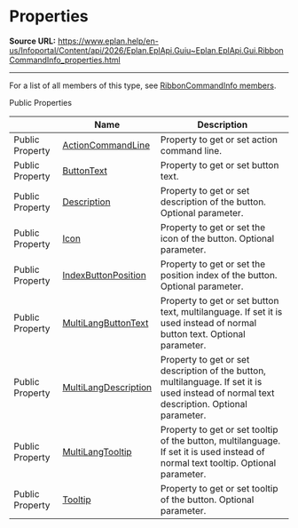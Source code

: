 # Properties

**Source URL:** https://www.eplan.help/en-us/Infoportal/Content/api/2026/Eplan.EplApi.Guiu~Eplan.EplApi.Gui.RibbonCommandInfo_properties.html

---

For a list of all members of this type, see [RibbonCommandInfo members](Eplan.EplApi.Guiu~Eplan.EplApi.Gui.RibbonCommandInfo_members.html).

Public Properties

|  | Name | Description |
| --- | --- | --- |
| Public Property | [ActionCommandLine](Eplan.EplApi.Guiu~Eplan.EplApi.Gui.RibbonCommandInfo~ActionCommandLine.html) | Property to get or set action command line. |
| Public Property | [ButtonText](Eplan.EplApi.Guiu~Eplan.EplApi.Gui.RibbonCommandInfo~ButtonText.html) | Property to get or set button text. |
| Public Property | [Description](Eplan.EplApi.Guiu~Eplan.EplApi.Gui.RibbonCommandInfo~Description.html) | Property to get or set description of the button. Optional parameter. |
| Public Property | [Icon](Eplan.EplApi.Guiu~Eplan.EplApi.Gui.RibbonCommandInfo~Icon.html) | Property to get or set the icon of the button. Optional parameter. |
| Public Property | [IndexButtonPosition](Eplan.EplApi.Guiu~Eplan.EplApi.Gui.RibbonCommandInfo~IndexButtonPosition.html) | Property to get or set the position index of the button. Optional parameter. |
| Public Property | [MultiLangButtonText](Eplan.EplApi.Guiu~Eplan.EplApi.Gui.RibbonCommandInfo~MultiLangButtonText.html) | Property to get or set button text, multilanguage. If set it is used instead of normal button text. Optional parameter. |
| Public Property | [MultiLangDescription](Eplan.EplApi.Guiu~Eplan.EplApi.Gui.RibbonCommandInfo~MultiLangDescription.html) | Property to get or set description of the button, multilanguage. If set it is used instead of normal text description. Optional parameter. |
| Public Property | [MultiLangTooltip](Eplan.EplApi.Guiu~Eplan.EplApi.Gui.RibbonCommandInfo~MultiLangTooltip.html) | Property to get or set tooltip of the button, multilanguage. If set it is used instead of normal text tooltip. Optional parameter. |
| Public Property | [Tooltip](Eplan.EplApi.Guiu~Eplan.EplApi.Gui.RibbonCommandInfo~Tooltip.html) | Property to get or set tooltip of the button. Optional parameter. |


